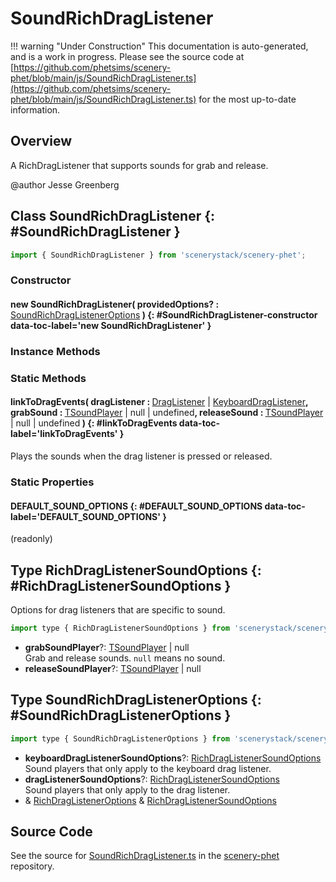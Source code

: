 # SoundRichDragListener

!!! warning "Under Construction"
    This documentation is auto-generated, and is a work in progress. Please see the source code at
    [https://github.com/phetsims/scenery-phet/blob/main/js/SoundRichDragListener.ts](https://github.com/phetsims/scenery-phet/blob/main/js/SoundRichDragListener.ts) for the most up-to-date information.

## Overview

A RichDragListener that supports sounds for grab and release.

@author Jesse Greenberg

## Class SoundRichDragListener {: #SoundRichDragListener }


```js
import { SoundRichDragListener } from 'scenerystack/scenery-phet';
```
### Constructor

#### new SoundRichDragListener( providedOptions? : <span style="font-weight: 400;">[SoundRichDragListenerOptions](../scenery-phet/SoundRichDragListener.md#SoundRichDragListenerOptions)</span> ) {: #SoundRichDragListener-constructor data-toc-label='new SoundRichDragListener' }

### Instance Methods



### Static Methods

#### linkToDragEvents( dragListener : <span style="font-weight: 400;">[DragListener](../scenery/DragListener.md) | [KeyboardDragListener](../scenery/KeyboardDragListener.md)</span>, grabSound : <span style="font-weight: 400;">[TSoundPlayer](../tambo/TSoundPlayer.md) | <span style="color: hsla(calc(var(--md-hue) + 180deg),80%,40%,1);">null</span> | <span style="color: hsla(calc(var(--md-hue) + 180deg),80%,40%,1);">undefined</span></span>, releaseSound : <span style="font-weight: 400;">[TSoundPlayer](../tambo/TSoundPlayer.md) | <span style="color: hsla(calc(var(--md-hue) + 180deg),80%,40%,1);">null</span> | <span style="color: hsla(calc(var(--md-hue) + 180deg),80%,40%,1);">undefined</span></span> ) {: #linkToDragEvents data-toc-label='linkToDragEvents' }

Plays the sounds when the drag listener is pressed or released.

### Static Properties

#### DEFAULT_SOUND_OPTIONS {: #DEFAULT_SOUND_OPTIONS data-toc-label='DEFAULT_SOUND_OPTIONS' }

(readonly)



## Type RichDragListenerSoundOptions {: #RichDragListenerSoundOptions }


Options for drag listeners that are specific to sound.

```js
import type { RichDragListenerSoundOptions } from 'scenerystack/scenery-phet';
```


- **grabSoundPlayer**?: [TSoundPlayer](../tambo/TSoundPlayer.md) | <span style="color: hsla(calc(var(--md-hue) + 180deg),80%,40%,1);">null</span>
<br>  Grab and release sounds. `null` means no sound.
- **releaseSoundPlayer**?: [TSoundPlayer](../tambo/TSoundPlayer.md) | <span style="color: hsla(calc(var(--md-hue) + 180deg),80%,40%,1);">null</span>




## Type SoundRichDragListenerOptions {: #SoundRichDragListenerOptions }


```js
import type { SoundRichDragListenerOptions } from 'scenerystack/scenery-phet';
```


- **keyboardDragListenerSoundOptions**?: [RichDragListenerSoundOptions](../scenery-phet/SoundRichDragListener.md#RichDragListenerSoundOptions)
<br>  Sound players that only apply to the keyboard drag listener.
- **dragListenerSoundOptions**?: [RichDragListenerSoundOptions](../scenery-phet/SoundRichDragListener.md#RichDragListenerSoundOptions)
<br>  Sound players that only apply to the drag listener.
- &amp; [RichDragListenerOptions](../scenery/RichDragListener.md#RichDragListenerOptions) &amp; [RichDragListenerSoundOptions](../scenery-phet/SoundRichDragListener.md#RichDragListenerSoundOptions)




## Source Code

See the source for [SoundRichDragListener.ts](https://github.com/phetsims/scenery-phet/blob/main/js/SoundRichDragListener.ts) in the [scenery-phet](https://github.com/phetsims/scenery-phet) repository.
